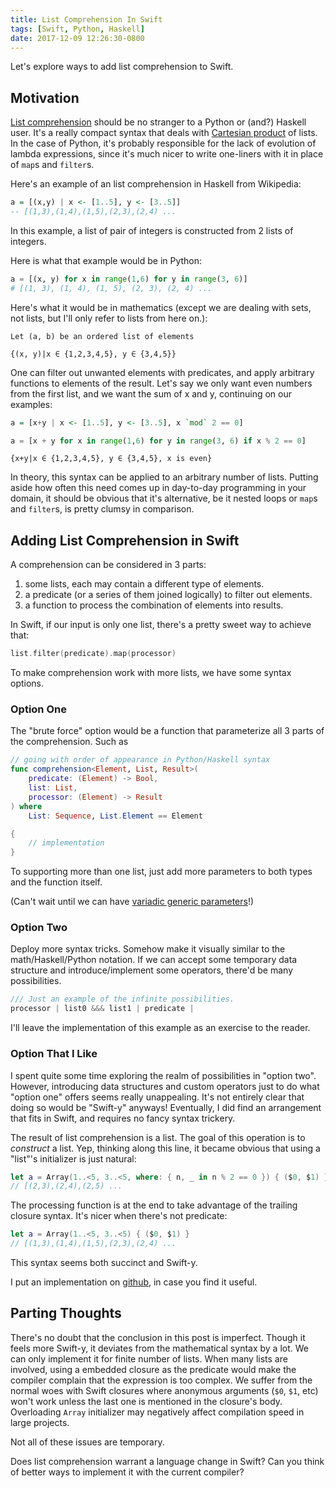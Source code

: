 ```yaml
---
title: List Comprehension In Swift
tags: [Swift, Python, Haskell]
date: 2017-12-09 12:26:30-0800
---
```


Let's explore ways to add list comprehension to Swift.

## Motivation

[List comprehension][0] should be no stranger to a Python or (and?) Haskell user. It's a really compact syntax
that deals with [Cartesian product][1] of lists. In the case of Python, it's probably responsible for the lack
of evolution of lambda expressions, since it's much nicer to write one-liners with it in place of `map`s and
`filter`s.

Here's an example of an list comprehension in Haskell from Wikipedia:

```haskell
a = [(x,y) | x <- [1..5], y <- [3..5]]
-- [(1,3),(1,4),(1,5),(2,3),(2,4) ...
```

In this example, a list of pair of integers is constructed from 2 lists of integers.

Here is what that example would be in Python:

```python
a = [(x, y) for x in range(1,6) for y in range(3, 6)]
# [(1, 3), (1, 4), (1, 5), (2, 3), (2, 4) ...
```

Here's what it would be in mathematics (except we are dealing with sets, not lists, but I'll only refer to
lists from here on.):

```
Let (a, b) be an ordered list of elements

{(x, y)|x ∈ {1,2,3,4,5}, y ∈ {3,4,5}}
```

One can filter out unwanted elements with predicates, and apply arbitrary functions to elements of the
result. Let's say we only want even numbers from the first list, and we want the sum of x and y, continuing on
our examples:

```haskell
a = [x+y | x <- [1..5], y <- [3..5], x `mod` 2 == 0]
```

```python
a = [x + y for x in range(1,6) for y in range(3, 6) if x % 2 == 0]
```

```
{x+y|x ∈ {1,2,3,4,5}, y ∈ {3,4,5}, x is even}
```

In theory, this syntax can be applied to an arbitrary number of lists. Putting aside how often this need comes
up in day-to-day programming in your domain, it should be obvious that it's alternative, be it nested loops or
`map`s and `filter`s, is pretty clumsy in comparison.

## Adding List Comprehension in Swift

A comprehension can be considered in 3 parts:

1. some lists, each may contain a different type of elements.
2. a predicate (or a series of them joined logically) to filter out elements.
3. a function to process the combination of elements into results.

In Swift, if our input is only one list, there's a pretty sweet way to achieve that:

```swift
list.filter(predicate).map(processor)
```

To make comprehension work with more lists, we have some syntax options.

### Option One

The "brute force" option would be a function that parameterize all 3 parts of the comprehension. Such as

```swift
// going with order of appearance in Python/Haskell syntax
func comprehension<Element, List, Result>(
    predicate: (Element) -> Bool,
    list: List,
    processor: (Element) -> Result
) where
    List: Sequence, List.Element == Element

{
    // implementation
}
```

To supporting more than one list, just add more parameters to both types and the function itself.

(Can't wait until we can have [variadic generic parameters][2]!)

### Option Two

Deploy more syntax tricks. Somehow make it visually similar to the math/Haskell/Python notation. If we can
accept some temporary data structure and introduce/implement some operators, there'd be many possibilities.

```swift
/// Just an example of the infinite possibilities.
processor | list0 &&& list1 | predicate |
```

I'll leave the implementation of this example as an exercise to the reader.

### Option That I Like

I spent quite some time exploring the realm of possibilities in "option two". However, introducing data
structures and custom operators just to do what "option one" offers seems really unappealing. It's not
entirely clear that doing so would be "Swift-y" anyways! Eventually, I did find an arrangement that fits in
Swift, and requires no fancy syntax trickery.

The result of list comprehension is a list. The goal of this operation is to _construct_ a list. Yep, thinking
along this line, it became obvious that using a "list"'s initializer is just natural:

```swift
let a = Array(1..<5, 3..<5, where: { n, _ in n % 2 == 0 }) { ($0, $1) }
// [(2,3),(2,4),(2,5) ...
```

The processing function is at the end to take advantage of the trailing closure syntax. It's nicer when
there's not predicate:

```swift
let a = Array(1..<5, 3..<5) { ($0, $1) }
// [(1,3),(1,4),(1,5),(2,3),(2,4) ...
```

This syntax seems both succinct and Swift-y.

I put an implementation on [github][3], in case you find it useful.

## Parting Thoughts

There's no doubt that the conclusion in this post is imperfect. Though it feels more Swift-y, it deviates from
the mathematical syntax by a lot. We can only implement it for finite number of lists. When many lists are
involved, using a embedded closure as the predicate would make the compiler complain that the expression is
too complex. We suffer from the normal woes with Swift closures where anonymous arguments (`$0`, `$1`, etc)
won't work unless the last one is mentioned in the closure's body. Overloading `Array` initializer may
negatively affect compilation speed in large projects.

Not all of these issues are temporary.

Does list comprehension warrant a language change in Swift? Can you think of better ways to implement it
with the current compiler?

[0]: https://en.wikipedia.org/wiki/List_comprehensione
[1]: https://en.wikipedia.org/wiki/Cartesian_product
[2]: https://github.com/apple/swift/blob/master/docs/GenericsManifesto.md#variadic-generics
[3]: https://github.com/dduan/Comprehension
